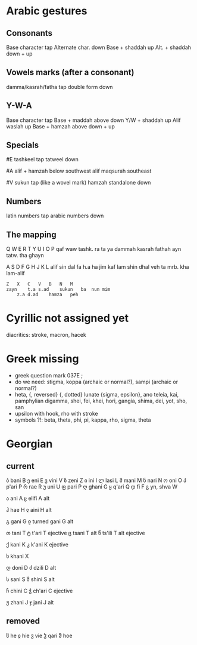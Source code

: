 
Arabic gestures
===============

Consonants
----------
Base character          tap
Alternate char.         down
Base + shaddah          up
Alt. + shaddah          down + up

Vowels marks (after a consonant)
--------------------------------
damma/kasrah/fatha      tap
double form             down

Y-W-A
-----
Base character          tap
Base + maddah above     down
Y/W + shaddah           up
Alif waslah             up
Base + hamzah above     down + up

Specials
--------
#E
tashkeel                tap
tatweel                 down

#A
alif + hamzah below     southwest
alif maqsurah           southeast

#V
sukun			tap (like a wovel mark)
hamzah standalone	down

Numbers
-------
latin numbers		tap
arabic numbers		down

The mapping
-----------

Q	W	E	R	T	Y	U	I	O	P
qaf	waw	tashk.	ra	ta	ya	dammah	kasrah	fathah	ayn
		tatw.		tha					ghayn


A	S	D	F	G	H	J	K	L
alif	sin	dal	fa	h.a	ha	jim	kaf	lam
	shin	dhal	veh		ta mrb.		kha	lam-alif


	Z	X	C	V	B	N	M
	zayn	t.a	s.ad	sukun	ba	nun	mim
		z.a	d.ad	hamza	peh

Cyrillic not assigned yet
=========================

<Action code="һ"/> <!-- shha -->
<Action code="ү"/> <!-- straight u -->
<Action code="ў"/> <!-- short u -->
<Action code="ұ"/> <!-- u + bar -->
diacritics: stroke, macron, hacek


Greek missing
=============

* greek question mark 037E ;
* do we need: stigma, koppa (archaic or normal?), sampi (archaic or normal?)
* heta, {, reversed} {, dotted} lunate {sigma, epsilon}, ano teleia, kai, pamphylian digamma, shei, fei, khei, hori, gangia, shima, dei, yot, sho, san
* upsilon with hook, rho with stroke
* symbols ?!: beta, theta, phi, pi, kappa, rho, sigma, theta


Georgian
========

current
-------
ბ bani		B
ე eni		E
ვ vini		V
ზ zeni		Z
ი ini		I
ლ lasi		L
მ mani		M
ნ nari		N
ო oni		O
პ p'ari		P
რ rae		R
უ uni		U
ფ pari		P
ღ ghani		G
ყ q'ari		Q
ჶ fi		F
ჷ yn, shva	W

ა ani		A
ჸ elifi		A alt

ჰ hae		H
ჺ aini		H alt

გ gani		G
ჹ turned gani	G alt

თ tani		T
ტ t'ari		T ejective
ც tsani		T alt
წ ts'ili	T alt ejective

ქ kani		K
კ k'ani		K ejective

ხ khani		X

დ doni		D
ძ dzili		D alt

ს sani		S
შ shini		S alt

ჩ chini		C 
ჭ ch'ari	C ejective

ჟ zhani		J
ჯ jani		J alt


removed
-------
ჱ he
ჲ hie
ჳ vie
ჴ qari
ჵ hoe


